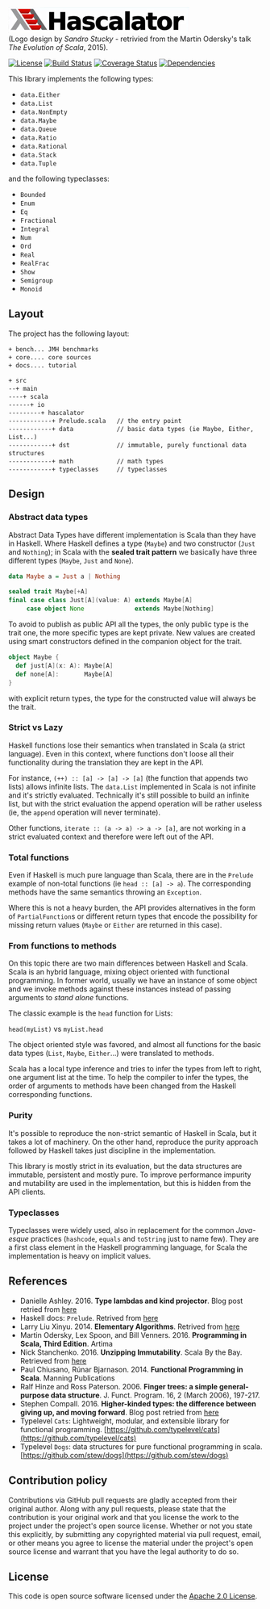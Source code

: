 ![Logo](img/logo.png)  
(Logo design by *Sandro Stucky* - retrivied from the Martin Odersky's talk _The Evolution of Scala_, 2015).

[![License](https://img.shields.io/badge/License-Apache%202.0-blue.svg)](https://opensource.org/licenses/Apache-2.0)
[![Build Status](https://travis-ci.org/CarloMicieli/hascalator.png?branch=master)](https://travis-ci.org/CarloMicieli/hascalator)
[![Coverage Status](https://coveralls.io/repos/github/CarloMicieli/hascalator/badge.svg?branch=master)](https://coveralls.io/github/CarloMicieli/hascalator?branch=master)
[![Dependencies](https://app.updateimpact.com/badge/763721648812724224/hascalator.svg?config=compile)](https://app.updateimpact.com/latest/763721648812724224/hascalator)

This library implements the following types:

* `data.Either`
* `data.List`
* `data.NonEmpty`
* `data.Maybe`
* `data.Queue`
* `data.Ratio`
* `data.Rational`
* `data.Stack`
* `data.Tuple`

and the following typeclasses:

* `Bounded`
* `Enum`
* `Eq`
* `Fractional`
* `Integral`
* `Num`
* `Ord`
* `Real`
* `RealFrac`
* `Show`
* `Semigroup`
* `Monoid`

## Layout ##

The project has the following layout:

```
+ bench... JMH benchmarks
+ core.... core sources
+ docs.... tutorial
```

```
+ src
--+ main
----+ scala
------+ io
---------+ hascalator
------------+ Prelude.scala   // the entry point
------------+ data            // basic data types (ie Maybe, Either, List...)
------------+ dst             // immutable, purely functional data structures
------------+ math            // math types
------------+ typeclasses     // typeclasses
```

## Design ##

### Abstract data types ###

Abstract Data Types have different implementation is Scala than they have in Haskell.
Where Haskell defines a type (`Maybe`) and two constructor (`Just` and `Nothing`); in
Scala with the **sealed trait pattern** we basically have three different types
(`Maybe`, `Just` and `None`).

```haskell
data Maybe a = Just a | Nothing
```

```scala
sealed trait Maybe[+A]
final case class Just[A](value: A) extends Maybe[A]
     case object None              extends Maybe[Nothing]
```

To avoid to publish as public API all the types, the only public type is
the trait one, the more specific types are kept private. New values are created
using smart constructors defined in the companion object for the trait.

```scala
object Maybe {
  def just[A](x: A): Maybe[A]
  def none[A]:       Maybe[A]
}
```

with explicit return types, the type for the constructed value will always be the trait.

### Strict vs Lazy ###

Haskell functions lose their semantics when translated in Scala (a strict language).
Even in this context, where functions don't loose all their functionality during the
translation they are kept in the API.

For instance, `(++) :: [a] -> [a] -> [a]` (the function that appends two lists) allows
infinite lists. The `data.List` implemented in Scala is not infinite and it's strictly
evaluated. Technically it's still possible to build an infinite list, but with the
strict evaluation the append operation will be rather useless (ie, the `append` operation
will never terminate).

Other functions, `iterate :: (a -> a) -> a -> [a]`, are not working in a strict
evaluated context and therefore were left out of the API.

### Total functions ###

Even if Haskell is much pure language than Scala, there are in the `Prelude`
example of non-total functions (ie `head :: [a] -> a`). The corresponding methods
have the same semantics throwing an `Exception`.

Where this is not a heavy burden, the API provides alternatives in the form of
`PartialFunction`s or different return types that encode the possibility for missing
return values (`Maybe` or `Either` are returned in this case).

### From functions to methods ###

On this topic there are two main differences between Haskell and Scala. Scala is
an hybrid language, mixing object oriented with functional programming. In former
world, usually we have an instance of some object and we invoke methods against
these instances instead of passing arguments to *stand alone* functions.

The classic example is the `head` function for Lists:

`head(myList)` vs `myList.head`

The object oriented style was favored, and almost all functions for the basic data
types (`List`, `Maybe`, `Either`...) were translated to methods.

Scala has a local type inference and tries to infer the types from left to right,
one argument list at the time. To help the compiler to infer the types, the order
of arguments to methods have been changed from the Haskell corresponding functions.

### Purity ###

It's possible to reproduce the non-strict semantic of Haskell in Scala, but it
takes a lot of machinery. On the other hand, reproduce the purity approach
followed by Haskell takes just discipline in the implementation.

This library is mostly strict in its evaluation, but the data structures are
immutable, persistent and mostly pure.
To improve performance impurity and mutability are used in the implementation, but
this is hidden from the API clients.

### Typeclasses ###

Typeclasses were widely used, also in replacement for the common *Java-esque*
practices (`hashcode`, `equals` and `toString` just to name few).
They are a first class element in the Haskell programming language, for Scala
the implementation is heavy on implicit values.


## References ##

* Danielle Ashley. 2016. __Type lambdas and kind projector__. Blog post retried from [here](http://underscore.io/blog/posts/2016/12/05/type-lambdas.html) 
* Haskell docs: `Prelude`. Retrived from [here](http://hackage.haskell.org/package/base-4.9.0.0/docs/Prelude.html)
* Larry Liu Xinyu. 2014. __Elementary Algorithms__. Retrived from [here](https://github.com/liuxinyu95/AlgoXY/releases/download/v0.618033/elementary-algorithms.pdf)
* Martin Odersky, Lex Spoon, and Bill Venners. 2016. __Programming in Scala, Third Edition__. Artima
* Nick Stanchenko. 2016. __Unzipping Immutability__. Scala By the Bay. Retrieved from [here](https://www.youtube.com/watch?v=dOj-wk5MQ3k)
* Paul Chiusano, Rúnar Bjarnason. 2014. __Functional Programming in Scala__. Manning Publications
* Ralf Hinze and Ross Paterson. 2006. __Finger trees: a simple general-purpose data structure__. J. Funct. Program. 16, 2 (March 2006), 197-217. 
* Stephen Compall. 2016. __Higher-kinded types: the difference between giving up, and moving forward__. Blog post retried from [here](http://typelevel.org/blog/2016/08/21/hkts-moving-forward.html)
* Typelevel `Cats`: Lightweight, modular, and extensible library for functional programming. [https://github.com/typelevel/cats](https://github.com/typelevel/cats)
* Typelevel `Dogs`: data structures for pure functional programming in scala. [https://github.com/stew/dogs](https://github.com/stew/dogs)

## Contribution policy ##

Contributions via GitHub pull requests are gladly accepted from their original author. Along with any pull requests, please state that the contribution is your original work and that you license the work to the project under the project's open source license. Whether or not you state this explicitly, by submitting any copyrighted material via pull request, email, or other means you agree to license the material under the project's open source license and warrant that you have the legal authority to do so.

## License ##

This code is open source software licensed under the [Apache 2.0 License]("http://www.apache.org/licenses/LICENSE-2.0.html").
